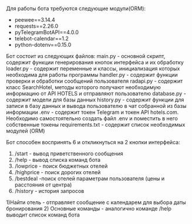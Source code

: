 Для работы бота требуются следующие модули(ORM):
- peewee==3.14.4
- requests==2.26.0
- pyTelegramBotAPI==4.0.0
- telebot-calendar==1.2
- python-dotenv==0.15.0


Бот состоит из следующих файлов:
main.py - основной скрипт, содержит функции генерирования кнопок интерфейса и их обработку
loader.py - содержит переменные и классы, инициализация которых необходима для работы программы
handler.py - содержит функции проверки и обработки сообщений пользователя
radapi.py - содержит класс SearchHotel, методы которого получают необходимую информацию от API HOTELS и отправляют пользователю
database.py - содержит модели для базы данных
history.py - содержит функции для записи в базу данных и вывода пользователю в чат собранной из базы информации
.env - содержит токен Telegram и токен API hotels.com. Необходимо самостоятельно создать файл .env и поместить в него собственные токены
requirements.txt - содержит список необходимых модулей (ORM)


Бот способен воспринять 6 и откликнуться на 2 кнопки интерфейса:
1) /start - вывод приветственного сообщения
2) /help - вывод списка команд бота 
3) /lowprice - поиск бюджетных отелей 
4) /highprice - поиск дорогих отелей 
5) /bestdeal -поиск отелей параметрам пользователя (цены и расстояния от центра)
6) /history - история запросов

1)Найти отель - отправляет сообщение с календарем для выбора даты бронирования
2) Основные команды - аналогично команде /help выводит список команд бота
